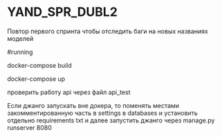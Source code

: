 # YAND_SPR_DUBL2
Повтор первого спринта чтобы отследить баги на новых названиях моделей 

#running

docker-compose build

docker-compose up

проверить работу api через файл api_test

Если джанго запускать вне докера, то поменять местами закомментированную часть в settings в databases и установить отдельно requirements txt и далее запустить джанго через manage.py runserver 8080
